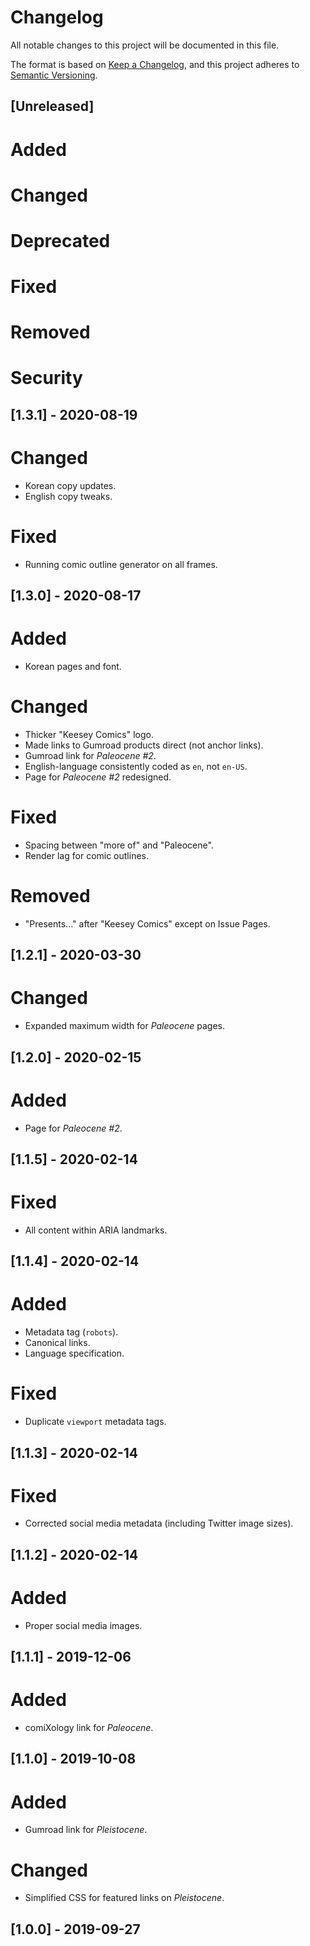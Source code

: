# Changelog
All notable changes to this project will be documented in this file.

The format is based on [Keep a Changelog](https://keepachangelog.com/en/1.0.0/),
and this project adheres to [Semantic Versioning](https://semver.org/spec/v2.0.0.html).

## [Unreleased]

# Added

# Changed

# Deprecated

# Fixed

# Removed

# Security

## [1.3.1] - 2020-08-19

# Changed
- Korean copy updates.
- English copy tweaks.

# Fixed
- Running comic outline generator on all frames.

## [1.3.0] - 2020-08-17

# Added
- Korean pages and font.

# Changed
- Thicker "Keesey Comics" logo.
- Made links to Gumroad products direct (not anchor links).
- Gumroad link for *Paleocene #2*.
- English-language consistently coded as `en`, not `en-US`.
- Page for *Paleocene #2* redesigned.

# Fixed
- Spacing between "more of" and "Paleocene".
- Render lag for comic outlines.

# Removed
- "Presents..." after "Keesey Comics" except on Issue Pages.

## [1.2.1] - 2020-03-30

# Changed
- Expanded maximum width for *Paleocene* pages.

## [1.2.0] - 2020-02-15

# Added
- Page for *Paleocene #2*.

## [1.1.5] - 2020-02-14

# Fixed
- All content within ARIA landmarks.

## [1.1.4] - 2020-02-14

# Added
- Metadata tag (`robots`).
- Canonical links.
- Language specification.

# Fixed
- Duplicate `viewport` metadata tags.

## [1.1.3] - 2020-02-14

# Fixed
- Corrected social media metadata (including Twitter image sizes).

## [1.1.2] - 2020-02-14

# Added
- Proper social media images.

## [1.1.1] - 2019-12-06

# Added
- comiXology link for *Paleocene*.

## [1.1.0] - 2019-10-08

# Added
- Gumroad link for *Pleistocene*.

# Changed
- Simplified CSS for featured links on *Pleistocene*.

## [1.0.0] - 2019-09-27
